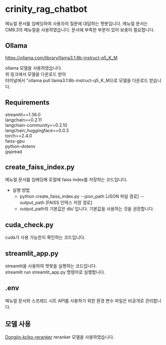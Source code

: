 # crinity_rag_chatbot

메뉴얼 문서를 임베딩하여 사용자의 질문에 대답하는 챗봇입니다.
메뉴얼 문서는 CM9.3의 메뉴얼을 사용하였습니다. 문서에 부족한 부분이 있어 보충이 필요합니다.

## Ollama

<https://ollama.com/library/llama3.1:8b-instruct-q5_K_M>

ollama 모델을 사용하였습니다.  
위 링크에서 모델을 다운로드 받아  
터미널에서 "ollama pull llama3.1:8b-instruct-q5_K_M으로 모델을 다운로드 받습니다.

## Requirements

streamlit==1.36.0  
langchain==0.2.11  
langchain-community==0.2.10  
langchain_huggingface==0.0.3  
torch==2.4.0  
faiss-gpu  
python-dotenv  
gspread  

## create_faiss_index.py

메뉴얼 문서를 임베딩해 로컬에 faiss index를 저장하는 코드입니다.  

- 실행 방법  
  - python create_faiss_index.py --json_path [JSON 파일 경로] --output_path [FAISS 인덱스 저장 경로]
  - output_path의 기본값은 db/ 입니다. 기본값을 사용하는 것을 권장합니다.

## cuda_check.py

cuda가 사용 가능한지 확인하는 코드입니다.

## streamlit_app.py

streamlit을 사용하여 챗봇을 실행하는 코드입니다.  
streamlit run streamlit_app.py 명령어로 실행합니다.

## .env

메뉴얼 문서와 스프레드 시트 API를 사용하기 위한 환경 변수 파일은 비공개로 관리합니다.

## 모델 사용

[Dongjin-kr/ko-reranker](https://huggingface.co/Dongjin-kr/ko-reranker) reranker 모델을 사용하였습니다.  
